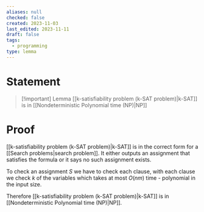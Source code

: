 ```yaml
---
aliases: null
checked: false
created: 2023-11-03
last_edited: 2023-11-11
draft: false
tags:
  - programming
type: lemma
---
```

# Statement

> [!important] Lemma
> [[k-satisfiability problem (k-SAT problem)|k-SAT]] is in [[Nondeterministic Polynomial time (NP)|NP]]

# Proof

[[k-satisfiability problem (k-SAT problem)|k-SAT]] is in the correct form for a [[Search problems|search problem]]. It either outputs an assignment that satisfies the formula or it says no such assignment exists.

To check an assignment $S$ we have to check each clause, with each clause we check $k$ of the variables which takes at most $O(nm)$ time - polynomial in the input size.

Therefore [[k-satisfiability problem (k-SAT problem)|k-SAT]] is in [[Nondeterministic Polynomial time (NP)|NP]].
